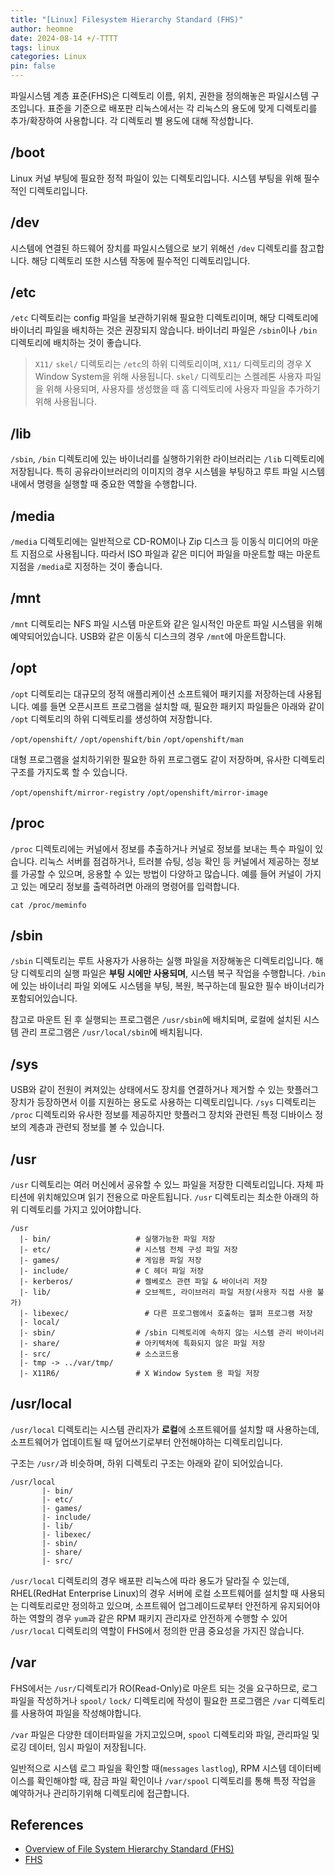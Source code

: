 ```yaml
---
title: "[Linux] Filesystem Hierarchy Standard (FHS)"
author: heomne
date: 2024-08-14 +/-TTTT
tags: linux
categories: Linux
pin: false
---
```


파일시스템 계층 표준(FHS)은 디렉토리 이름, 위치, 권한을 정의해놓은 파일시스템 구조입니다. 표준을 기준으로 배포판 리눅스에서는 각 리눅스의 용도에 맞게 디렉토리를 추가/확장하여 사용합니다. 각 디렉토리 별 용도에 대해 작성합니다.

## /boot
Linux 커널 부팅에 필요한 정적 파일이 있는 디렉토리입니다. 시스템 부팅을 위해 필수적인 디렉토리입니다.

## /dev
시스템에 연결된 하드웨어 장치를 파일시스템으로 보기 위해선 `/dev` 디렉토리를 참고합니다. 해당 디렉토리 또한 시스템 작동에 필수적인 디렉토리입니다.

## /etc
`/etc` 디렉토리는 config 파일을 보관하기위해 필요한 디렉토리이며, 해당 디렉토리에 바이너리 파일을 배치하는 것은 권장되지 않습니다. 바이너리 파일은 `/sbin`이나 `/bin` 디렉토리에 배치하는 것이 좋습니다.
> `X11/` `skel/` 디렉토리는 `/etc`의 하위 디렉토리이며, `X11/` 디렉토리의 경우 X Window System을 위해 사용됩니다. `skel/` 디렉토리는 스켈레톤 사용자 파일을 위해 사용되며, 사용자를 생성했을 때 홈 디렉토리에 사용자 파일을 추가하기위해 사용됩니다.

## /lib
`/sbin`, `/bin` 디렉토리에 있는 바이너리를 실행하기위한 라이브러리는 `/lib` 디렉토리에 저장됩니다. 특히 공유라이브러리의 이미지의 경우 시스템을 부팅하고 루트 파일 시스템 내에서 명령을 실행할 때 중요한 역할을 수행합니다.

## /media
`/media` 디렉토리에는 일반적으로 CD-ROM이나 Zip 디스크 등 이동식 미디어의 마운트 지점으로 사용됩니다. 따라서 ISO 파일과 같은 미디어 파일을 마운트할 때는 마운트 지점을 `/media`로 지정하는 것이 좋습니다.

## /mnt
`/mnt` 디렉토리는 NFS 파일 시스템 마운트와 같은 일시적인 마운트 파일 시스템을 위해 예약되어있습니다. USB와 같은 이동식 디스크의 경우 `/mnt`에 마운트합니다.

## /opt
`/opt` 디렉토리는 대규모의 정적 애플리케이션 소프트웨어 패키지를 저장하는데 사용됩니다. 예를 들면 오픈시프트 프로그램을 설치할 때, 필요한 패키지 파일들은 아래와 같이 `/opt` 디렉토리의 하위 디렉토리를 생성하여 저장합니다.

`/opt/openshift/` `/opt/openshift/bin` `/opt/openshift/man`

대형 프로그램을 설치하기위한 필요한 하위 프로그램도 같이 저장하며, 유사한 디렉토리 구조를 가지도록 할 수 있습니다. 

`/opt/openshift/mirror-registry` `/opt/openshift/mirror-image`

## /proc
`/proc` 디렉토리에는 커널에서 정보를 추출하거나 커널로 정보를 보내는 특수 파일이 있습니다. 리눅스 서버를 점검하거나, 트러블 슈팅, 성능 확인 등 커널에서 제공하는 정보를 가공할 수 있으며, 응용할 수 있는 방법이 다양하고 많습니다. 예를 들어 커널이 가지고 있는 메모리 정보를 출력하려면 아래의 명령어를 입력합니다.

`cat /proc/meminfo`

## /sbin
`/sbin` 디렉토리는 루트 사용자가 사용하는 실행 파일을 저장해놓은 디렉토리입니다. 해당 디렉토리의 실행 파일은 **부팅 시에만 사용되며**, 시스템 복구 작업을 수행합니다. `/bin`에 있는  바이너리 파일 외에도 시스템을 부팅, 복원, 복구하는데 필요한 필수 바이너리가 포함되어있습니다.

참고로 마운트 된 후 실행되는 프로그램은 `/usr/sbin`에 배치되며, 로컬에 설치된 시스템 관리 프로그램은 `/usr/local/sbin`에 배치됩니다.

## /sys
USB와 같이 전원이 켜져있는 상태에서도 장치를 연결하거나 제거할 수 있는 핫플러그 장치가 등장하면서 이를 지원하는 용도로 사용하는 디렉토리입니다. `/sys` 디렉토리는 `/proc` 디렉토리와 유사한 정보를 제공하지만 핫플러그 장치와 관련된 특정 디바이스 정보의 계층과 관련되 정보를 볼 수 있습니다.

## /usr
`/usr` 디렉토리는 여러 머신에서 공유할 수 있느 파일을 저장한 디렉토리입니다. 자체 파티션에 위치해있으며 읽기 전용으로 마운트됩니다. `/usr` 디렉토리는 최소한 아래의 하위 디렉토리를 가지고 있어야합니다.
```terminal
/usr 
  |- bin/                   # 실행가능한 파일 저장
  |- etc/                   # 시스템 전체 구성 파일 저장
  |- games/                 # 게임용 파일 저장
  |- include/               # C 헤더 파일 저장
  |- kerberos/              # 켈베로스 관련 파일 & 바이너리 저장
  |- lib/                   # 오브젝트, 라이브러리 파일 저장(사용자 직접 사용 불가)
  |- libexec/	              # 다른 프로그램에서 호출하는 헬퍼 프로그램 저장
  |- local/
  |- sbin/                  # /sbin 디렉토리에 속하지 않는 시스템 관리 바이너리 
  |- share/                 # 아키텍처에 특화되지 않은 파일 저장
  |- src/                   # 소스코드용
  |- tmp -> ../var/tmp/ 
  |- X11R6/                 # X Window System 용 파일 저장
```

## /usr/local
`/usr/local` 디렉토리는 시스템 관리자가 **로컬**에 소프트웨어를 설치할 때 사용하는데, 소프트웨어가 업데이트될 때 덮어쓰기로부터 안전해야하는 디렉토리입니다.

구조는 `/usr/`과 비슷하며, 하위 디렉토리 구조는 아래와 같이 되어있습니다.
```terminal
/usr/local 
       |- bin/ 
       |- etc/ 
       |- games/ 
       |- include/ 
       |- lib/ 
       |- libexec/ 
       |- sbin/ 
       |- share/ 
       |- src/
```

`/usr/local`  디렉토리의 경우 배포판 리눅스에 따라 용도가 달라질 수 있는데, RHEL(RedHat Enterprise Linux)의 경우 서버에 로컬 소프트웨어를 설치할 때 사용되는 디렉토리로만 정의하고 있으며, 소프트웨어 업그레이드로부터 안전하게 유지되어야 하는 역할의 경우 `yum`과 같은 RPM 패키지 관리자로 안전하게 수행할 수 있어 `/usr/local` 디렉토리의 역할이 FHS에서 정의한 만큼 중요성을 가지진 않습니다.

## /var

FHS에서는 `/usr/`디렉토리가 RO(Read-Only)로 마운트 되는 것을 요구하므로, 로그파일을 작성하거나 `spool/` `lock/` 디렉토리에 작성이 필요한 프로그램은 `/var` 디렉토리를 사용하여 파일을 작성해야합니다.

`/var` 파일은 다양한 데이터파일을 가지고있으며, `spool` 디렉토리와 파일, 관리파일 및 로깅 데이터, 임시 파일이 저장됩니다.

일반적으로 시스템 로그 파일을 확인할 때(`messages` `lastlog`), RPM 시스템 데이터베이스를 확인해야할 때, 잠금 파일 확인이나 `/var/spool` 디렉토리를 통해 특정 작업을 예약하거나 관리하기위해 디렉토리에 접근합니다.

## References
- [Overview of File System Hierarchy Standard (FHS)](https://docs.redhat.com/en/documentation/red_hat_enterprise_linux/4/html/reference_guide/s1-filesystem-fhs#s1-filesystem-fhs)
- [FHS](https://www.pathname.com/fhs/)